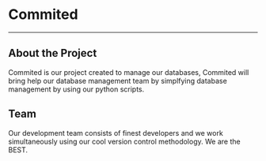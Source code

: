 # Commited 
---

## About the Project

Commited is our project created to manage our databases, Commited will bring help our database management team by simplfying database management by using our python scripts.

## Team

Our development team consists of finest developers and we work simultaneously using our cool version control methodology. We are the BEST.
